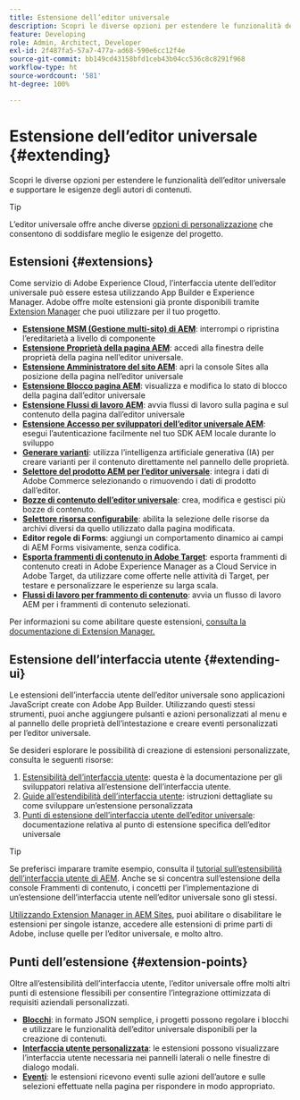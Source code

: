 ```yaml
---
title: Estensione dell’editor universale
description: Scopri le diverse opzioni per estendere le funzionalità dell’editor universale e supportare le esigenze degli autori di contenuti.
feature: Developing
role: Admin, Architect, Developer
exl-id: 2f487fa5-57a7-477a-ad68-590e6cc12f4e
source-git-commit: bb149cd43158bfd1ceb43b04cc536c8c8291f968
workflow-type: ht
source-wordcount: '581'
ht-degree: 100%

---
```


# Estensione dell’editor universale {#extending}

Scopri le diverse opzioni per estendere le funzionalità dell’editor universale e supportare le esigenze degli autori di contenuti.

>[!TIP]
>
>L’editor universale offre anche diverse [opzioni di personalizzazione](/help/implementing/universal-editor/customizing.md) che consentono di soddisfare meglio le esigenze del progetto.

## Estensioni {#extensions}

Come servizio di Adobe Experience Cloud, l’interfaccia utente dell’editor universale può essere estesa utilizzando App Builder e Experience Manager. Adobe offre molte estensioni già pronte disponibili tramite [Extension Manager](https://experience.adobe.com/aem/extension-manager) che puoi utilizzare per il tuo progetto.

* **[Estensione MSM (Gestione multi-sito) di AEM](/help/sites-cloud/authoring/universal-editor/authoring.md#inheritance)**: interrompi o ripristina l’ereditarietà a livello di componente
* **[Estensione Proprietà della pagina AEM](/help/sites-cloud/authoring/universal-editor/authoring.md#page-properties)**: accedi alla finestra delle proprietà della pagina nell’editor universale.
* **[Estensione Amministratore del sito AEM](/help/sites-cloud/authoring/universal-editor/authoring.md#sites-console)**: apri la console Sites alla posizione della pagina nell’editor universale
* **[Estensione Blocco pagina AEM](/help/sites-cloud/authoring/universal-editor/authoring.md#locking-pages)**: visualizza e modifica lo stato di blocco della pagina dall’editor universale
* **[Estensione Flussi di lavoro AEM](/help/sites-cloud/authoring/universal-editor/authoring.md#workflows)**: avvia flussi di lavoro sulla pagina e sul contenuto della pagina dall’editor universale
* **[Estensione Accesso per sviluppatori dell’editor universale AEM](/help/sites-cloud/authoring/universal-editor/authoring.md#developer-login)**: esegui l’autenticazione facilmente nel tuo SDK AEM locale durante lo sviluppo
* **[Generare varianti](/help/generative-ai/generate-variations-integrated-editor.md)**: utilizza l’intelligenza artificiale generativa (IA) per creare varianti per il contenuto direttamente nel pannello delle proprietà.
* **[Selettore del prodotto AEM per l’editor universale](https://developer.adobe.com/uix/docs/extension-manager/extension-developed-by-adobe/ue-product-picker/)**: integra i dati di Adobe Commerce selezionando o rimuovendo i dati di prodotto dall’editor.
* **[Bozze di contenuto dell’editor universale](https://developer.adobe.com/uix/docs/extension-manager/extension-developed-by-adobe/universal-editor-content-drafts/)**: crea, modifica e gestisci più bozze di contenuto.
* **[Selettore risorsa configurabile](https://developer.adobe.com/uix/docs/extension-manager/extension-developed-by-adobe/configurable-asset-picker/)**: abilita la selezione delle risorse da archivi diversi da quello utilizzato dalla pagina modificata.
* **Editor regole di Forms**: aggiungi un comportamento dinamico ai campi di AEM Forms visivamente, senza codifica.
* **[Esporta frammenti di contenuto in Adobe Target](https://developer.adobe.com/uix/docs/extension-manager/extension-developed-by-adobe/exporting-content-fragment-to-adobe-target/)**: esporta frammenti di contenuto creati in Adobe Experience Manager as a Cloud Service in Adobe Target, da utilizzare come offerte nelle attività di Target, per testare e personalizzare le esperienze su larga scala.
* **[Flussi di lavoro per frammento di contenuto](https://developer.adobe.com/uix/docs/extension-manager/extension-developed-by-adobe/content-fragments-workflows/)**: avvia un flusso di lavoro AEM per i frammenti di contenuto selezionati.

Per informazioni su come abilitare queste estensioni, [consulta la documentazione di Extension Manager.](https://developer.adobe.com/uix/docs/extension-manager/feature-highlights/#enablingdisabling-extensions)

## Estensione dell’interfaccia utente {#extending-ui}

Le estensioni dell’interfaccia utente dell’editor universale sono applicazioni JavaScript create con Adobe App Builder. Utilizzando questi stessi strumenti, puoi anche aggiungere pulsanti e azioni personalizzati al menu e al pannello delle proprietà dell’intestazione e creare eventi personalizzati per l’editor universale.

Se desideri esplorare le possibilità di creazione di estensioni personalizzate, consulta le seguenti risorse:

1. [Estensibilità dell’interfaccia utente](https://developer.adobe.com/uix/docs/): questa è la documentazione per gli sviluppatori relativa all’estensione dell’interfaccia utente.
1. [Guide all’estendibilità dell’interfaccia utente](https://developer.adobe.com/uix/docs/guides/): istruzioni dettagliate su come sviluppare un’estensione personalizzata
1. [Punti di estensione dell’interfaccia utente dell’editor universale](https://developer.adobe.com/uix/docs/services/aem-universal-editor/): documentazione relativa al punto di estensione specifica dell’editor universale

>[!TIP]
>
>Se preferisci imparare tramite esempio, consulta il [tutorial sull’estensibilità dell’interfaccia utente di AEM](https://experienceleague.adobe.com/it/docs/experience-manager-learn/cloud-service/developing/extensibility/ui/overview). Anche se si concentra sull’estensione della console Frammenti di contenuto, i concetti per l’implementazione di un’estensione dell’interfaccia utente nell’editor universale sono gli stessi.

[Utilizzando Extension Manager in AEM Sites](https://developer.adobe.com/uix/docs/extension-manager/), puoi abilitare o disabilitare le estensioni per singole istanze, accedere alle estensioni di prime parti di Adobe, incluse quelle per l’editor universale, e molto altro.

## Punti dell’estensione {#extension-points}

Oltre all’estensibilità dell’interfaccia utente, l’editor universale offre molti altri punti di estensione flessibili per consentire l’integrazione ottimizzata di requisiti aziendali personalizzati.

* **[Blocchi](https://www.aem.live/developer/block-collection)**: in formato JSON semplice, i progetti possono regolare i blocchi e utilizzare le funzionalità dell’editor universale disponibili per la creazione di contenuti.
* **[Interfaccia utente personalizzata](#extending-ui)**: le estensioni possono visualizzare l’interfaccia utente necessaria nei pannelli laterali o nelle finestre di dialogo modali.
* **[Eventi](/help/implementing/universal-editor/events.md)**: le estensioni ricevono eventi sulle azioni dell’autore e sulle selezioni effettuate nella pagina per rispondere in modo appropriato.
